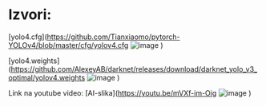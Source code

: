 # Izvori:

[yolo4.cfg](https://github.com/Tianxiaomo/pytorch-YOLOv4/blob/master/cfg/yolov4.cfg ![image](https://github.com/mateozlatunic/klasifikacija-objekti-slike/assets/95653887/f25005b0-9176-4be7-96bd-f3f2809a80b1)
)

[yolo4.weights](https://github.com/AlexeyAB/darknet/releases/download/darknet_yolo_v3_optimal/yolov4.weights 
![image](https://github.com/mateozlatunic/klasifikacija-objekti-slike/assets/95653887/9d72cf67-7066-4c9d-ba4b-2555c2ac7711)
)

Link na youtube video: [AI-slika](https://youtu.be/mVXf-im-Oig 
![image](https://github.com/mateozlatunic/klasifikacija-objekti-slike/assets/95653887/1b2f45b0-5ca0-4102-b00e-8c302e22c59b)
)
